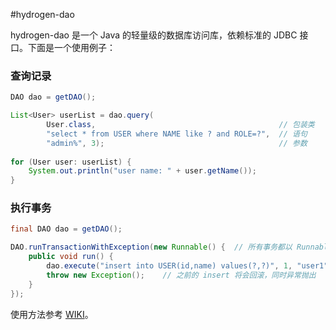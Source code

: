 #hydrogen-dao

hydrogen-dao 是一个 Java 的轻量级的数据库访问库，依赖标准的 JDBC 接口。下面是一个使用例子：

### 查询记录

~~~Java
DAO dao = getDAO();

List<User> userList = dao.query(
        User.class,                                         // 包装类
        "select * from USER where NAME like ? and ROLE=?",  // 语句
        "admin%", 3);                                       // 参数
        
for (User user: userList) {
    System.out.println("user name: " + user.getName());
}
~~~

### 执行事务

~~~Java
final DAO dao = getDAO();

DAO.runTransactionWithException(new Runnable() {  // 所有事务都以 Runnable 的方式执行，简单明了
    public void run() {
        dao.execute("insert into USER(id,name) values(?,?)", 1, "user1");
        throw new Exception();    // 之前的 insert 将会回滚，同时异常抛出
    }
});
~~~

使用方法参考 [WIKI](http://git.oschina.net/yidinghe/hydrogen-dao/wikis/home)。